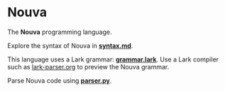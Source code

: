 # Nouva

The **Nouva** programming language.

Explore the syntax of Nouva in **[syntax.md](syntax.md)**.

This language uses a Lark grammar: **[grammar.lark](grammar.lark)**.
Use a Lark compiler such as [lark-parser.org](https://www.lark-parser.org/ide/) to preview the Nouva grammar.

Parse Nouva code using **[parser.py](parser.py)**.
